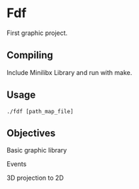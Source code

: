 # Fdf

First graphic project.

## Compiling

Include Minilibx Library and run with make.

## Usage

`./fdf [path_map_file]`

## Objectives

Basic graphic library

Events

3D projection to 2D
